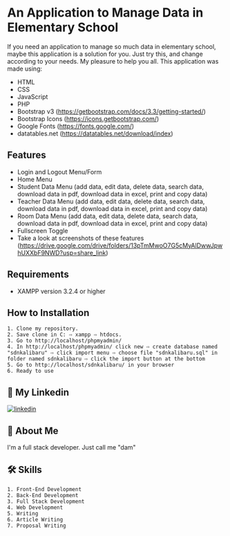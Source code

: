 
# An Application to Manage Data in Elementary School

If you need an application to manage so much data in elementary school, maybe this application is a solution for you. Just try this, and change according to your needs. My pleasure to help you all. This application was made using:
- HTML
- CSS
- JavaScript
- PHP
- Bootstrap v3 (https://getbootstrap.com/docs/3.3/getting-started/)
- Bootstrap Icons (https://icons.getbootstrap.com/)
- Google Fonts (https://fonts.google.com/)
- datatables.net (https://datatables.net/download/index)


## Features

- Login and Logout Menu/Form
- Home Menu
- Student Data Menu (add data, edit data, delete data, search data, download data in pdf, download data in excel, print and copy data)
- Teacher Data Menu (add data, edit data, delete data, search data, download data in pdf, download data in excel, print and copy data)
- Room Data Menu (add data, edit data, delete data, search data, download data in pdf, download data in excel, print and copy data)
- Fullscreen Toggle
- Take a look at screenshots of these features (https://drive.google.com/drive/folders/13pTmMwoO7G5cMyAlDwwJpwhUXXbF9NWD?usp=share_link)


## Requirements
- XAMPP version 3.2.4 or higher
## How to Installation
    1. Clone my repository.
    2. Save clone in C: ⇨ xampp ⇨ htdocs. 
    3. Go to http://localhost/phpmyadmin/
    4. In http://localhost/phpmyadmin/ click new ⇨ create database named "sdnkalibaru" ⇨ click import menu ⇨ choose file "sdnkalibaru.sql" in folder named sdnkalibaru ⇨ click the import button at the bottom
    5. Go to http://localhost/sdnkalibaru/ in your browser
    6. Ready to use
## 🔗 My Linkedin
[![linkedin](https://img.shields.io/badge/linkedin-0A66C2?style=for-the-badge&logo=linkedin&logoColor=white)](https://www.linkedin.com/in/pangeran-saddam-husain-2b5096207/)

## 🚀 About Me
I'm a full stack developer. Just call me "dam"
## 🛠 Skills
    1. Front-End Development
    2. Back-End Development
    3. Full Stack Development
    4. Web Development
    5. Writing
    6. Article Writing
    7. Proposal Writing

